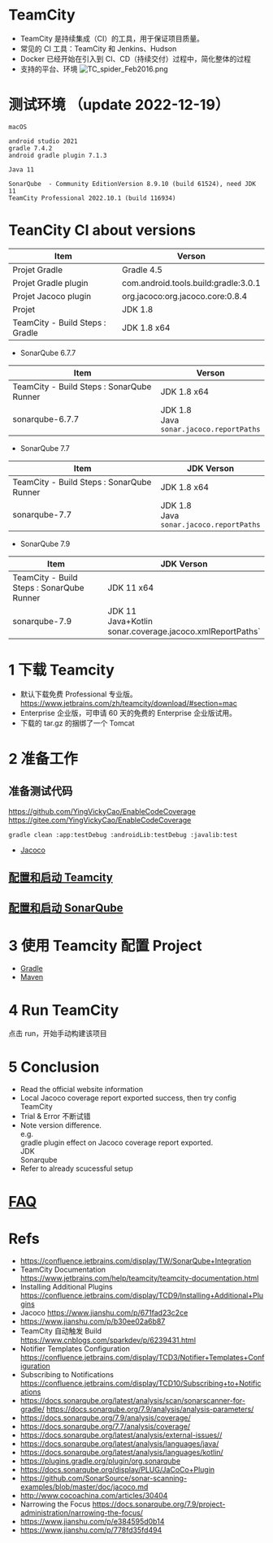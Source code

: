 # TeamCity

- TeamCity 是持续集成（CI）的工具，用于保证项目质量。
- 常见的 CI 工具：TeamCity 和 Jenkins、Hudson
- Docker 已经开始在引入到 CI、CD（持续交付）过程中，简化整体的过程
- 支持的平台、环境
  ![TC_spider_Feb2016.png](https://confluence.jetbrains.com/download/attachments/74847230/TC_spider_Feb2016.png?version=1&modificationDate=1456497042000&api=v2)

# 测试环境 （update 2022-12-19）

```
macOS

android studio 2021
gradle 7.4.2
android gradle plugin 7.1.3

Java 11

SonarQube  - Community EditionVersion 8.9.10 (build 61524), need JDK 11
TeamCity Professional 2022.10.1 (build 116934)
```

# TeanCity CI about versions

| Item                            | Verson                               |
| ------------------------------- | ------------------------------------ |
| Projet Gradle                   | Gradle 4.5                           |
| Projet Gradle plugin            | com.android.tools.build:gradle:3.0.1 |
| Projet Jacoco plugin            | org.jacoco:org.jacoco.core:0.8.4     |
| Projet                          | JDK 1.8                              |
| TeamCity - Build Steps : Gradle | JDK 1.8 x64                          |

- SonarQube 6.7.7

| Item                                      | Verson                                             |
| ----------------------------------------- | -------------------------------------------------- |
| TeamCity - Build Steps : SonarQube Runner | JDK 1.8 x64                                        |
| sonarqube-6.7.7                           | JDK 1.8 <br/>Java <br/> `sonar.jacoco.reportPaths` |

- SonarQube 7.7

| Item                                      | JDK Verson                                          |
| ----------------------------------------- | --------------------------------------------------- |
| TeamCity - Build Steps : SonarQube Runner | JDK 1.8 x64                                         |
| sonarqube-7.7                             | JDK 1.8 <br/> Java <br/> `sonar.jacoco.reportPaths` |

- SonarQube 7.9

| Item                                      | JDK Verson                                                           |
| ----------------------------------------- | -------------------------------------------------------------------- |
| TeamCity - Build Steps : SonarQube Runner | JDK 11 x64                                                           |
| sonarqube-7.9                             | JDK 11 <br/> Java+Kotlin <br/> sonar.coverage.jacoco.xmlReportPaths` |

# 1 下载 Teamcity

- 默认下载免费 Professional 专业版。
  https://www.jetbrains.com/zh/teamcity/download/#section=mac
- Enterprise 企业版，可申请 60 天的免费的 Enterprise 企业版试用。
- 下载的 tar.gz 的捆绑了一个 Tomcat

# 2 准备工作

## 准备测试代码

https://github.com/YingVickyCao/EnableCodeCoverage  
https://gitee.com/YingVickyCao/EnableCodeCoverage

```
gradle clean :app:testDebug :androidLib:testDebug :javalib:test
```

- [Jacoco](../jacoco/Jacoco.md)

## [配置和启动 Teamcity](./TeamCity_startup.md)

## [配置和启动 SonarQube](../sonarqube/Readme.md)

# 3 使用 Teamcity 配置 Project

- [Gradle](TeamCity_config_a_project_4_Gradle.md)
- [Maven](TeamCity_config_a_project_4_Gradle.md)

# 4 Run TeamCity

点击 run，开始手动构建该项目

# 5 Conclusion

- Read the official website information
- Local Jacoco coverage report exported success, then try config TeamCity
- Trial & Error 不断试错
- Note version difference.  
  e.g.  
  gradle plugin effect on Jacoco coverage report exported.  
  JDK  
  Sonarqube
- Refer to already scucessful setup

# [FAQ](./TeamCity_FAQ.md)

# Refs

- https://confluence.jetbrains.com/display/TW/SonarQube+Integration
- TeamCity Documentation https://www.jetbrains.com/help/teamcity/teamcity-documentation.html
- Installing Additional Plugins https://confluence.jetbrains.com/display/TCD9/Installing+Additional+Plugins
- Jacoco https://www.jianshu.com/p/671fad23c2ce
- https://www.jianshu.com/p/b30ee02a6b87
- TeamCity 自动触发 Build https://www.cnblogs.com/sparkdev/p/6239431.html
- Notifier Templates Configuration https://confluence.jetbrains.com/display/TCD3/Notifier+Templates+Configuration
- Subscribing to Notifications https://confluence.jetbrains.com/display/TCD10/Subscribing+to+Notifications
- https://docs.sonarqube.org/latest/analysis/scan/sonarscanner-for-gradle/
  https://docs.sonarqube.org/7.9/analysis/analysis-parameters/
- https://docs.sonarqube.org/7.9/analysis/coverage/
- https://docs.sonarqube.org/7.7/analysis/coverage/
- https://docs.sonarqube.org/latest/analysis/external-issues//
- https://docs.sonarqube.org/latest/analysis/languages/java/
- https://docs.sonarqube.org/latest/analysis/languages/kotlin/
- https://plugins.gradle.org/plugin/org.sonarqube
- https://docs.sonarqube.org/display/PLUG/JaCoCo+Plugin
- https://github.com/SonarSource/sonar-scanning-examples/blob/master/doc/jacoco.md
- http://www.cocoachina.com/articles/30404
- Narrowing the Focus https://docs.sonarqube.org/7.9/project-administration/narrowing-the-focus/
- https://www.jianshu.com/p/e384595d0b14
- https://www.jianshu.com/p/778fd35fd494
